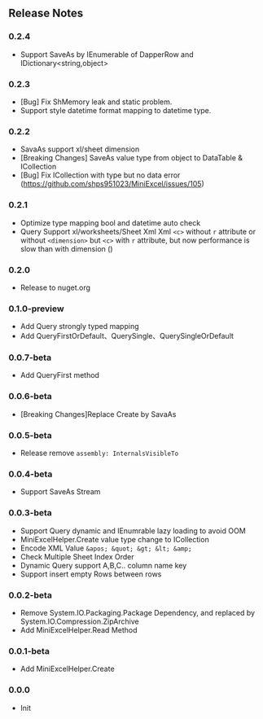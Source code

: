 

## Release  Notes

### 0.2.4
- Support SaveAs by IEnumerable of DapperRow and IDictionary<string,object>

### 0.2.3
- [Bug] Fix ShMemory leak and static problem.
- Support style datetime format mapping to datetime type.

### 0.2.2 
- SavaAs support xl/sheet dimension
- [Breaking Changes] SaveAs value type from object to DataTable & ICollection
- [Bug] Fix ICollection with type but no data error (https://github.com/shps951023/MiniExcel/issues/105)

### 0.2.1  
- Optimize type mapping bool and datetime auto check
- Query Support xl/worksheets/Sheet Xml Xml `<c>` without `r` attribute or without `<dimension>` but `<c>` with `r` attribute, but now performance is slow than with dimension ([](https://github.com/shps951023/MiniExcel/issues/2))

### 0.2.0  
- Release to nuget.org

### 0.1.0-preview
- Add Query strongly typed mapping
- Add QueryFirstOrDefault、QuerySingle、QuerySingleOrDefault

### 0.0.7-beta
- Add QueryFirst method

### 0.0.6-beta
- [Breaking Changes]Replace Create by SavaAs

### 0.0.5-beta
- Release remove `assembly: InternalsVisibleTo`

### 0.0.4-beta
- Support SaveAs Stream

### 0.0.3-beta
- Support Query dynamic and IEnumrable lazy loading to avoid OOM
- MiniExcelHelper.Create value type change to ICollection
- Encode XML Value `&apos; &quot; &gt; &lt; &amp;`
- Check Multiple Sheet Index Order
- Dynamic Query support A,B,C.. column name key
- Support insert empty Rows between rows

### 0.0.2-beta
- Remove System.IO.Packaging.Package Dependency, and replaced by System.IO.Compression.ZipArchive
- Add MiniExcelHelper.Read Method

### 0.0.1-beta
- Add MiniExcelHelper.Create

### 0.0.0
- Init